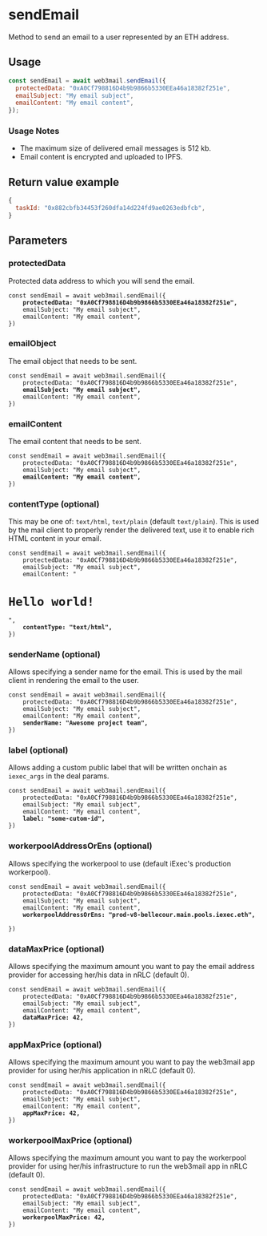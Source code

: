 # sendEmail

Method to send an email to a user represented by an ETH address.

## Usage

```javascript
const sendEmail = await web3mail.sendEmail({
  protectedData: "0xA0Cf798816D4b9b9866b5330EEa46a18382f251e",
  emailSubject: "My email subject",
  emailContent: "My email content",
});
```

### Usage Notes

- The maximum size of delivered email messages is 512 kb.
- Email content is encrypted and uploaded to IPFS.

## Return value example

```javascript
{
  taskId: "0x882cbfb34453f260dfa14d224fd9ae0263edbfcb",
}
```

## Parameters

### protectedData

Protected data address to which you will send the email.

<pre class="language-javascript"><code class="lang-javascript">const sendEmail = await web3mail.sendEmail({
<strong>    protectedData: "0xA0Cf798816D4b9b9866b5330EEa46a18382f251e",
</strong>    emailSubject: "My email subject",
    emailContent: "My email content",
})
</code></pre>

### emailObject

The email object that needs to be sent.

<pre class="language-javascript"><code class="lang-javascript">const sendEmail = await web3mail.sendEmail({
    protectedData: "0xA0Cf798816D4b9b9866b5330EEa46a18382f251e",
<strong>    emailSubject: "My email subject",
</strong>    emailContent: "My email content",
})
</code></pre>

### emailContent

The email content that needs to be sent.

<pre class="language-javascript"><code class="lang-javascript">const sendEmail = await web3mail.sendEmail({
    protectedData: "0xA0Cf798816D4b9b9866b5330EEa46a18382f251e",
    emailSubject: "My email subject",
<strong>    emailContent: "My email content",
</strong>})
</code></pre>

### contentType (optional)

This may be one of: `text/html`, `text/plain` (default `text/plain`). This is used by the mail client to properly render the delivered text, use it to enable rich HTML content in your email.

<pre class="language-javascript"><code class="lang-javascript">const sendEmail = await web3mail.sendEmail({
    protectedData: "0xA0Cf798816D4b9b9866b5330EEa46a18382f251e",
    emailSubject: "My email subject",
    emailContent: "<h1>Hello world!</h1>",
<strong>    contentType: "text/html",
</strong>})
</code></pre>

### senderName (optional)

Allows specifying a sender name for the email. This is used by the mail client in rendering the email to the user.

<pre class="language-javascript"><code class="lang-javascript">const sendEmail = await web3mail.sendEmail({
    protectedData: "0xA0Cf798816D4b9b9866b5330EEa46a18382f251e",
    emailSubject: "My email subject",
    emailContent: "My email content",
<strong>    senderName: "Awesome project team",
</strong>})
</code></pre>

### label (optional)

Allows adding a custom public label that will be written onchain as `iexec_args` in the deal params.

<pre class="language-javascript"><code class="lang-javascript">const sendEmail = await web3mail.sendEmail({
    protectedData: "0xA0Cf798816D4b9b9866b5330EEa46a18382f251e",
    emailSubject: "My email subject",
    emailContent: "My email content",
<strong>    label: "some-cutom-id",
</strong>})
</code></pre>

### workerpoolAddressOrEns (optional)

Allows specifying the workerpool to use (default iExec's production workerpool).

<pre class="language-javascript"><code class="lang-javascript">const sendEmail = await web3mail.sendEmail({
    protectedData: "0xA0Cf798816D4b9b9866b5330EEa46a18382f251e",
    emailSubject: "My email subject",
    emailContent: "My email content",
<strong>    workerpoolAddressOrEns: "prod-v8-bellecour.main.pools.iexec.eth",
</strong>
})
</code></pre>

### dataMaxPrice (optional)

Allows specifying the maximum amount you want to pay the email address provider for accessing her/his data in nRLC (default 0).

<pre class="language-javascript"><code class="lang-javascript">const sendEmail = await web3mail.sendEmail({
    protectedData: "0xA0Cf798816D4b9b9866b5330EEa46a18382f251e",
    emailSubject: "My email subject",
    emailContent: "My email content",
<strong>    dataMaxPrice: 42,
</strong>})
</code></pre>

### appMaxPrice (optional)

Allows specifying the maximum amount you want to pay the web3mail app provider for using her/his application in nRLC (default 0).

<pre class="language-javascript"><code class="lang-javascript">const sendEmail = await web3mail.sendEmail({
    protectedData: "0xA0Cf798816D4b9b9866b5330EEa46a18382f251e",
    emailSubject: "My email subject",
    emailContent: "My email content",
<strong>    appMaxPrice: 42,
</strong>})
</code></pre>

### workerpoolMaxPrice (optional)

Allows specifying the maximum amount you want to pay the workerpool provider for using her/his infrastructure to run the web3mail app in nRLC (default 0).

<pre class="language-javascript"><code class="lang-javascript">const sendEmail = await web3mail.sendEmail({
    protectedData: "0xA0Cf798816D4b9b9866b5330EEa46a18382f251e",
    emailSubject: "My email subject",
    emailContent: "My email content",
<strong>    workerpoolMaxPrice: 42,
</strong>})
</code></pre>
